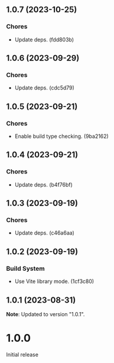 ## 1.0.7 (2023-10-25)

### Chores

- Update deps. (fdd803b)

## 1.0.6 (2023-09-29)

### Chores

- Update deps. (cdc5d79)

## 1.0.5 (2023-09-21)

### Chores

- Enable build type checking. (9ba2162)

## 1.0.4 (2023-09-21)

### Chores

- Update deps. (b4f76bf)

## 1.0.3 (2023-09-19)

### Chores

- Update deps. (c46a6aa)

## 1.0.2 (2023-09-19)

### Build System

- Use Vite library mode. (1cf3c80)

## 1.0.1 (2023-08-31)

**Note**: Updated to version "1.0.1".

# 1.0.0

Initial release
